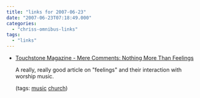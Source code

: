```yaml
---
title: "links for 2007-06-23"
date: "2007-06-23T07:18:49.000"
categories: 
  - "chriss-omnibus-links"
tags: 
  - "links"
---
```


- [Touchstone Magazine - Mere Comments: Nothing More Than Feelings](http://merecomments.typepad.com/merecomments/2007/06/nothing-more-th.html)
    
    A really, really good article on "feelings" and their interaction with worship music.
    
    (tags: [music](http://del.icio.us/hubbsc/music) [church](http://del.icio.us/hubbsc/church))
